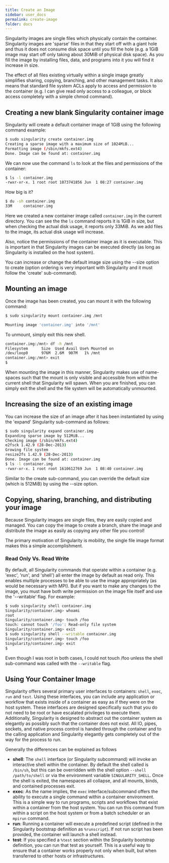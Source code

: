 ```yaml
---
title: Create an Image
sidebar: user_docs
permalink: create-image
folder: docs
---
```


Singularity images are single files which physically contain the container. Singularity images are 'sparse' files in that they start off with a giant hole and thus it does not consume disk space until you fill the hole (e.g. a 1GiB image may start off only taking about 30MiB of physical disk space). As you fill the image by installing files, data, and programs into it you will find it increase in size.

The effect of all files existing virtually within a single image greatly simplifies sharing, copying, branching, and other management tasks. It also means that standard file system ACLs apply to access and permission to the container (e.g. I can give read only access to a colleague, or block access completely with a simple chmod command).


## Creating a new blank Singularity container image
Singularity will create a default container image of 1GiB using the following command example:

```bash
$ sudo singularity create container.img
Creating a sparse image with a maximum size of 1024MiB...
Formatting image (/sbin/mkfs.ext4)
Done. Image can be found at: container.img
```

We can now use the command `ls` to look at the files and permissions of the container:

```bash
$ ls -l container.img 
-rwxr-xr-x. 1 root root 1073741856 Jun  1 08:27 container.img
```

How big is it?

```bash
$ du -sh container.img 
33M     container.img
```

Here we created a new container image called `container.img` in the current directory. You can see the the `ls` command reports it is 1GiB in size, but when checking the actual disk usage, it reports only 33MiB. As we add files to the image, its actual disk usage will increase.

Also, notice the permissions of the container image as it is executable. This is important in that Singularity images can be executed directly (as long as Singularity is installed on the host system).

You can increase or change the default image size using the --size option to create (option ordering is very important with Singularity and it must follow the 'create' sub-command).

## Mounting an image
Once the image has been created, you can mount it with the following command:

```bash
$ sudo singularity mount container.img /mnt

Mounting image 'container.img' into '/mnt'
```

To unmount, simply exit this new shell.

```bash
container.img:/mnt> df -h /mnt
Filesystem      Size  Used Avail Use% Mounted on
/dev/loop0      976M  2.6M  907M   1% /mnt
container.img:/mnt> exit
$
```
 
When mounting the image in this manner, Singularity makes use of name-spaces such that the mount is only visible and accessible from within the current shell that Singularity will spawn. When you are finished, you can simply exit the shell and the file system will be automatically unmounted.

## Increasing the size of an existing image
You can increase the size of an image after it has been instantiated by using the 'expand' Singularity sub-command as follows:

```bash
$ sudo singularity expand container.img 
Expanding sparse image by 512MiB...
Checking image (/sbin/mkfs.ext4)
e2fsck 1.42.9 (28-Dec-2013)
Growing file system
resize2fs 1.42.9 (28-Dec-2013)
Done. Image can be found at: container.img
$ ls -l container.img 
-rwxr-xr-x. 1 root root 1610612769 Jun  1 08:40 container.img
```

Similar to the create sub-command, you can override the default size (which is 512MiB) by using the --size option.

## Copying, sharing, branching, and distributing your image
Because Singularity images are single files, they are easily copied and managed. You can copy the image to create a branch, share the image and distribute the image as easily as copying any other file you control!

The primary motivation of Singularity is mobility, the single file image format makes this a simple accomplishment.

### Read Only Vs. Read Write
By default, all Singularity commands that operate within a container (e.g. 'exec', 'run', and 'shell') all enter the image by default as read only. This enables multiple processes to be able to use the image appropriately (as would be necessary with MPI). But if you want to make any changes to the image, you must have both write permission on the image file itself and use the '--writable' flag. For example:

```bash
$ sudo singularity shell container.img 
Singularity/container.img> whoami
root
Singularity/container.img> touch /foo
touch: cannot touch '/foo': Read-only file system
Singularity/container.img> exit
$ sudo singularity shell --writable container.img 
Singularity/container.img> touch /foo
Singularity/container.img> exit
$ 
```

Even though I was root in both cases, I could not touch /foo unless the shell sub-command was called with the `--writable` flag.


## Using Your Container Image
Singularity offers several primary user interfaces to containers: `shell`, `exec`, `run` and `test`. Using these interfaces, you can include any application or workflow that exists inside of a container as easy as if they were on the host system. These interfaces are designed specifically such that you do not need to be root or have escalated privileges to execute them. Additionally, Singularity is designed to abstract out the container system as elegantly as possibly such that the container does not exist. All IO, pipes, sockets, and native process control is handed through the container and to the calling application and Singularity elegantly gets completely out of the way for the process to run.

Generally the differences can be explained as follows

- **shell**: The `shell` interface (or Singularity subcommand) will invoke an interactive shell within the container. By default the shell called is `/bin/sh`, but this can be overridden with the shell option `--shell /path/to/shell` or via the environment variable `SINGULARITY_SHELL`. Once the shell is exited, the namespaces all collapse, and all mounts, binds, and contained processes exit.
- **exec**: As the name implies, the `exec` interface/subcommand offers the ability to execute a single command within a container environment. This is a simple way to run programs, scripts and workflows that exist within a container from the host system. You can run this command from within a script on the host system or from a batch scheduler or an `mpirun` command.
- **run**: Running a container will execute a predefined script (defined in the Singularity bootstrap definition as `%runscript`). If not run script has been provided, the container will launch a shell instead.
- **test**: If you specified a `%test` section within the Singularity bootstrap definition, you can run that test as yourself. This is a useful way to ensure that a container works properly not only when built, but when transferred to other hosts or infrastructures.
